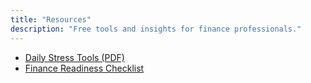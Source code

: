 ```yaml
---
title: "Resources"
description: "Free tools and insights for finance professionals."
---
```


- [Daily Stress Tools (PDF)](/resources/daily-stress-tools)
- [Finance Readiness Checklist](/resources/finance-checklist)
